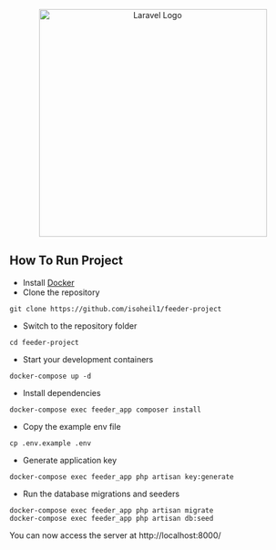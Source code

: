 <p align="center"><a href="https://laravel.com" target="_blank"><img src="https://raw.githubusercontent.com/laravel/art/master/logo-lockup/5%20SVG/2%20CMYK/1%20Full%20Color/laravel-logolockup-cmyk-red.svg" width="400" alt="Laravel Logo"></a></p>

## How To Run Project

-   Install [Docker](https://docs.docker.com/get-docker/)
-   Clone the repository

```
git clone https://github.com/isoheil1/feeder-project
```

-   Switch to the repository folder

```
cd feeder-project
```

-   Start your development containers

```
docker-compose up -d
```

-   Install dependencies

```
docker-compose exec feeder_app composer install
```

-   Copy the example env file

```
cp .env.example .env
```

-   Generate application key

```
docker-compose exec feeder_app php artisan key:generate
```

-   Run the database migrations and seeders

```
docker-compose exec feeder_app php artisan migrate
docker-compose exec feeder_app php artisan db:seed
```

You can now access the server at http://localhost:8000/
